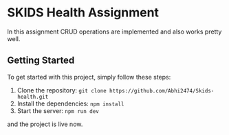 # SKIDS Health Assignment
In this assignment CRUD operations are implemented and also works pretty well. 

## Getting Started
To get started with this project, simply follow these steps:
1. Clone the repository: ```git clone https://github.com/Abhi2474/Skids-health.git```
2. Install the dependencies: ```npm install```
3. Start the server: ```npm run dev```

and the project is live now.
